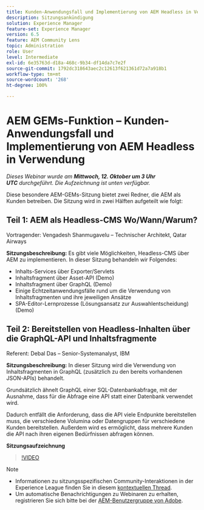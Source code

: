 ```yaml
---
title: Kunden-Anwendungsfall und Implementierung von AEM Headless in Verwendung
description: Sitzungsankündigung
solution: Experience Manager
feature-set: Experience Manager
version: 6.5
feature: AEM Community Lens
topic: Administration
role: User
level: Intermediate
exl-id: 6e35763d-d18a-468c-9b34-df14da7c7e2f
source-git-commit: 1792dc318643aec2c12613f621361d72a7a918b1
workflow-type: tm+mt
source-wordcount: '268'
ht-degree: 100%

---
```


# AEM GEMs-Funktion – Kunden-Anwendungsfall und Implementierung von AEM Headless in Verwendung

*Dieses Webinar wurde am **Mittwoch, 12. Oktober um 3 Uhr UTC** durchgeführt. Die Aufzeichnung ist unten verfügbar.*

Diese besondere AEM-GEMs-Sitzung bietet zwei Redner, die AEM als Kunden betreiben. Die Sitzung wird in zwei Hälften aufgeteilt wie folgt:

## Teil 1: AEM als Headless-CMS Wo/Wann/Warum?

Vortragender: Vengadesh Shanmugavelu – Technischer Architekt, Qatar Airways

**Sitzungsbeschreibung:**
Es gibt viele Möglichkeiten, Headless-CMS über AEM zu implementieren.
In dieser Sitzung behandeln wir Folgendes:

* Inhalts-Services über Exporter/Servlets
* Inhaltsfragment über Asset-API (Demo)
* Inhaltsfragment über GraphQL (Demo)
* Einige Echtzeitanwendungsfälle rund um die Verwendung von Inhaltsfragmenten und ihre jeweiligen Ansätze
* SPA-Editor-Lernprozesse (Lösungsansatz zur Auswahlentscheidung) (Demo)

## Teil 2: Bereitstellen von Headless-Inhalten über die GraphQL-API und Inhaltsfragmente

Referent: Debal Das – Senior-Systemanalyst, IBM

**Sitzungsbeschreibung:**
In dieser Sitzung wird die Verwendung von Inhaltsfragmenten in GraphQL (zusätzlich zu den bereits vorhandenen JSON-APIs) behandelt.

Grundsätzlich ähnelt GraphQL einer SQL-Datenbankabfrage, mit der Ausnahme, dass für die Abfrage eine API statt einer Datenbank verwendet wird.

Dadurch entfällt die Anforderung, dass die API viele Endpunkte bereitstellen muss, die verschiedene Volumina oder Datengruppen für verschiedene Kunden bereitstellen. Außerdem wird es ermöglicht, dass mehrere Kunden die API nach ihren eigenen Bedürfnissen abfragen können.

**Sitzungsaufzeichnung**

>[!VIDEO](https://video.tv.adobe.com/v/3410160)

>[!NOTE]
>
>* Informationen zu sitzungsspezifischen Community-Interaktionen in der Experience League finden Sie in diesem [kontextuellen Thread](https://adobe.ly/3r6P4nr).
>* Um automatische Benachrichtigungen zu Webinaren zu erhalten, registrieren Sie sich bitte bei der [AEM-Benutzergruppe von Adobe](https://aem-augs.adobe.com/).

